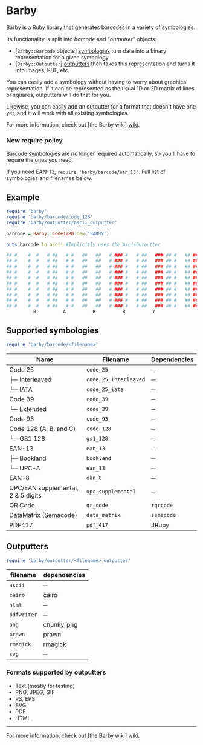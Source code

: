 # Barby
Barby is a Ruby library that generates barcodes in a variety of symbologies.

Its functionality is split into _barcode_ and "_outputter_" objects:
  * [`Barby::Barcode` objects] [symbologies] turn data into a binary representation for a given symbology.
  * [`Barby::Outputter`] [outputters] then takes this representation and turns it into images, PDF, etc.

You can easily add a symbology without having to worry about graphical
representation. If it can be represented as the usual 1D or 2D matrix of
lines or squares, outputters will do that for you.

Likewise, you can easily add an outputter for a format that doesn't have one
yet, and it will work with all existing symbologies.

For more information, check out [the Barby wiki] [wiki].

### New require policy

Barcode symbologies are no longer required automatically, so you'll have to
require the ones you need.

If you need EAN-13, `require 'barby/barcode/ean_13'`. Full list of symbologies and filenames below.

## Example

```ruby
require 'barby'
require 'barby/barcode/code_128'
require 'barby/outputter/ascii_outputter'

barcode = Barby::Code128B.new('BARBY')

puts barcode.to_ascii #Implicitly uses the AsciiOutputter

## #    #  #   # ##   # #   ##   ##   # ### #   # ##   ### ## #   ## ### ### ##   ### # ##
## #    #  #   # ##   # #   ##   ##   # ### #   # ##   ### ## #   ## ### ### ##   ### # ##
## #    #  #   # ##   # #   ##   ##   # ### #   # ##   ### ## #   ## ### ### ##   ### # ##
## #    #  #   # ##   # #   ##   ##   # ### #   # ##   ### ## #   ## ### ### ##   ### # ##
## #    #  #   # ##   # #   ##   ##   # ### #   # ##   ### ## #   ## ### ### ##   ### # ##
## #    #  #   # ##   # #   ##   ##   # ### #   # ##   ### ## #   ## ### ### ##   ### # ##
## #    #  #   # ##   # #   ##   ##   # ### #   # ##   ### ## #   ## ### ### ##   ### # ##
## #    #  #   # ##   # #   ##   ##   # ### #   # ##   ### ## #   ## ### ### ##   ### # ##
## #    #  #   # ##   # #   ##   ##   # ### #   # ##   ### ## #   ## ### ### ##   ### # ##
## #    #  #   # ##   # #   ##   ##   # ### #   # ##   ### ## #   ## ### ### ##   ### # ##
          B          A          R          B          Y
```

## Supported symbologies

```ruby
require 'barby/barcode/<filename>'
```

| Name                                | Filename              | Dependencies  |
| ----------------------------------- | --------------------- | ------------- |
| Code 25                             | `code_25`             | ─             |
| ├─ Interleaved                      | `code_25_interleaved` | ─             |
| └─ IATA                             | `code_25_iata`        | ─             |
| Code 39                             | `code_39`             | ─             |
| └─ Extended                         | `code_39`             | ─             |
| Code 93                             | `code_93`             | ─             |
| Code 128 (A, B, and C)              | `code_128`            | ─             |
| └─ GS1 128                          | `gs1_128`             | ─             |
| EAN-13                              | `ean_13`              | ─             |
| ├─ Bookland                         | `bookland`            | ─             |
| └─ UPC-A                            | `ean_13`              | ─             |
| EAN-8                               | `ean_8`               | ─             |
| UPC/EAN supplemental, 2 & 5 digits  | `upc_supplemental`    | ─             |
| QR Code                             | `qr_code`             | `rqrcode`     |
| DataMatrix (Semacode)               | `data_matrix`         | `semacode`    |
| PDF417                              | `pdf_417`             | JRuby         |


## Outputters

```ruby
require 'barby/outputter/<filename>_outputter'
```

| filename    | dependencies  |
| ----------- | ------------- |
| `ascii`     | ─             |
| `cairo`     | cairo         |
| `html`      | ─             |
| `pdfwriter` | ─             |
| `png`       | chunky_png    |
| `prawn`     | prawn         |
| `rmagick`   | rmagick       |
| `svg`       | ─             |

### Formats supported by outputters

* Text (mostly for testing)
* PNG, JPEG, GIF
* PS, EPS
* SVG
* PDF
* HTML

---

For more information, check out [the Barby wiki] [wiki].


  [wiki]: https://github.com/toretore/barby/wiki
  [symbologies]: https://github.com/toretore/barby/wiki/Symbologies
  [outputters]: https://github.com/toretore/barby/wiki/Outputters
